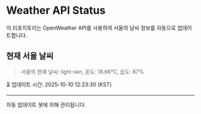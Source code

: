 
# Weather API Status

이 리포지토리는 OpenWeather API를 사용하여 서울의 날씨 정보를 자동으로 업데이트합니다.

## 현재 서울 날씨
> 서울의 현재 날씨: light rain, 온도: 18.66°C, 습도: 87%

⏳ 업데이트 시간: 2025-10-10 12:23:30 (KST)

---
자동 업데이트 봇에 의해 관리됩니다.
